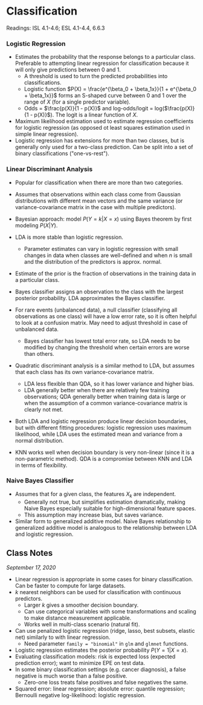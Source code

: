 # Classification

Readings: ISL 4.1-4.6; ESL 4.1-4.4, 6.6.3

### Logistic Regression

- Estimates the probability that the response belongs to a particular class. Preferable to attempting linear regression for classification because it will only give predictions between 0 and 1.
  - A threshold is used to turn the predicted probabilities into classifications.
  - Logistic function $P(X) = \frac{e^{\beta_0 + \beta_1x}}{1 + e^{\beta_0 + \beta_1x}}$ forms an S-shaped curve between 0 and 1 over the range of $X$ (for a single predictor variable).
  - Odds = $\frac{p(X)}{1 - p(X)}$ and log-odds/logit = log($\frac{p(X)}{1 - p(X)}$). The logit is a linear function of $X$.
- Maximum likelihood estimation used to estimate regression coefficients for logistic regression (as opposed ot least squares estimation used in simple linear regression).
- Logistic regression has extensions for more than two classes, but is generally only used for a two-class prediction. Can be split into a set of binary classifications ("one-vs-rest").

### Linear Discriminant Analysis

- Popular for classification when there are more than two categories.
- Assumes that observations within each class come from Gaussian distributions with different mean vectors and the same variance (or variance-covariance matrix in the case with multiple predictors).
- Bayesian approach: model $P(Y = k | X = x)$ using Bayes theorem by first modeling $P(X | Y)$.
- LDA is more stable than logistic regression.
  - Parameter estimates can vary in logistic regression with small changes in data when classes are well-defined and when $n$ is small and the distribution of the predictors is approx. normal.
- Estimate of the prior is the fraction of observations in the training data in a particular class.
- Bayes classifier assigns an observation to the class with the largest posterior probability. LDA approximates the Bayes classifier.
- For rare events (unbalanced data), a null classifier (classifying all observations as one class) will have a low error rate, so it is often helpful to look at a confusion matrix. May need to adjust threshold in case of unbalanced data.
  - Bayes classifier has lowest total error rate, so LDA needs to be modified by changing the threshold when certain errors are worse than others.

- Quadratic discriminant analysis is a similar method to LDA, but assumes that each class has its own variance-covariance matrix.
  - LDA less flexible than QDA, so it has lower variance and higher bias.
  - LDA generally better when there are relatively few training observations; QDA generally better when training data is large or when the assumption of a common variance-covariance matrix is clearly not met.
- Both LDA and logistic regression produce linear decision boundaries, but with different fitting procedures: logistic regression uses maximum likelihood, while LDA uses the estimated mean and variance from a normal distribution.
- KNN works well when decision boundary is very non-linear (since it is a non-parametric method). QDA is a compromise between KNN and LDA in terms of flexibility.

### Naive Bayes Classifier

- Assumes that for a given class, the features $X_k$ are independent.
  - Generally not true, but simplifies estimation dramatically, making Naive Bayes especially suitable for high-dimensional feature spaces.
  - This assumption may increase bias, but saves variance.
- Similar form to generalized additive model. Naive Bayes relationship to generalized additive model is analogous to the relationship between LDA  and logistic regression.

## Class Notes

*September 17, 2020*

- Linear regression is appropriate in some cases for binary classification. Can be faster to compute for large datasets.
- $k$ nearest neighbors can be used for classification with continuous predictors.
  - Larger $k$ gives a smoother decision boundary.
  - Can use categorical variables with some transformations and scaling to make distance measurement applicable.
  - Works well in multi-class scenario (natural fit).
- Can use penalized logistic regression (ridge, lasso, best subsets, elastic net) similarly to with linear regression.
  - Need parameter `family = "binomial"` in `glm` and `glmnet` functions.
- Logistic regression estimates the posterior probability $P(Y = 1 | X = x)$.
- Evaluating classification models: risk is expected loss (expected prediction error); want to minimize EPE on test data.
- In some binary classification settings (e.g. cancer diagnosis), a false negative is much worse than a false positive.
  - Zero-one loss treats false positives and false negatives the same.
- Squared error: linear regression; absolute error: quantile regression; Bernoulli negative log-likelihood: logistic regression.